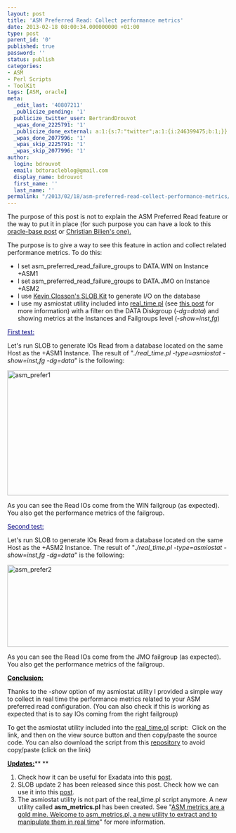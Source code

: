 ```yaml
---
layout: post
title: 'ASM Preferred Read: Collect performance metrics'
date: 2013-02-18 08:00:34.000000000 +01:00
type: post
parent_id: '0'
published: true
password: ''
status: publish
categories:
- ASM
- Perl Scripts
- ToolKit
tags: [ASM, oracle]
meta:
  _edit_last: '40807211'
  _publicize_pending: '1'
  publicize_twitter_user: BertrandDrouvot
  _wpas_done_2225791: '1'
  _publicize_done_external: a:1:{s:7:"twitter";a:1:{i:246399475;b:1;}}
  _wpas_done_2077996: '1'
  _wpas_skip_2225791: '1'
  _wpas_skip_2077996: '1'
author:
  login: bdrouvot
  email: bdtoracleblog@gmail.com
  display_name: bdrouvot
  first_name: ''
  last_name: ''
permalink: "/2013/02/18/asm-preferred-read-collect-performance-metrics/"
---
```


The purpose of this post is not to explain the ASM Preferred Read feature or the way to put it in place (for such purpose you can have a look to this [oracle-base post](http://www.oracle-base.com/articles/11g/asm-enhancements-11gr1.php) or [Christian Bilien's one).](http://christianbilien.wordpress.com/2007/12/24/11g-asm-preferred-reads-for-rac-extended-clusters/)

The purpose is to give a way to see this feature in action and collect related performance metrics. To do this:

-   I set asm\_preferred\_read\_failure\_groups to DATA.WIN on Instance +ASM1
-   I set asm\_preferred\_read\_failure\_groups to DATA.JMO on Instance +ASM2
-   I use [Kevin Closson's SLOB Kit](http://kevinclosson.wordpress.com/2012/02/06/introducing-slob-the-silly-little-oracle-benchmark/) to generate I/O on the database
-   I use my asmiostat utility included into [real\_time.pl](http://bdrouvot.wordpress.com/real_time/ "real_time") (see [this post](http://bdrouvot.wordpress.com/2013/02/15/asm-io-statistics-utility/ "ASM I/O Statistics Utility") for more information) with a filter on the DATA Diskgroup (*-dg=data*) and showing metrics at the Instances and Failgroups level (*-show=inst,fg*)

<span style="text-decoration:underline;color:#000080;">First test: </span>

Let's run SLOB to generate IOs Read from a database located on the same Host as the +ASM1 Instance. The result of "*./real\_time.pl -type=asmiostat -show=inst,fg -dg=data*" is the following:

<img src="{{ site.baseurl }}/assets/images/asm_prefer1.png" class="aligncenter size-full wp-image-730" width="620" height="285" alt="asm_prefer1" />

As you can see the Read IOs come from the WIN failgroup (as expected). You also get the performance metrics of the failgroup.

<span style="text-decoration:underline;color:#000080;">Second test:</span>

Let's run SLOB to generate IOs Read from a database located on the same Host as the +ASM2 Instance. The result of "*./real\_time.pl -type=asmiostat -show=inst,fg -dg=data*" is the following:

<img src="{{ site.baseurl }}/assets/images/asm_prefer2.png" class="aligncenter size-full wp-image-731" width="620" height="187" alt="asm_prefer2" />

As you can see the Read IOs come from the JMO failgroup (as expected). You also get the performance metrics of the failgroup.

<span style="text-decoration:underline;"><span style="color:#000000;text-decoration:underline;">**Conclusion:**</span></span>

Thanks to the *-show* option of my asmiostat utility I provided a simple way to collect in real time the performance metrics related to your ASM preferred read configuration. (You can also check if this is working as expected that is to say IOs coming from the right failgroup)

To get the asmiostat utility included into the [real\_time.pl](http://bdrouvot.wordpress.com/real_time/ "real_time") script:  Click on the link, and then on the view source button and then copy/paste the source code. You can also download the script from this [repository](https://docs.google.com/folder/d/0B7Jf_4JdsptpRHdyOWk1VTdUdEU/edit?pli=1) to avoid copy/paste (click on the link)

<span style="text-decoration:underline;color:#000000;">**Updates:**</span>** **

1.  Check how it can be useful for Exadata into this [post](http://bdrouvot.wordpress.com/2013/02/21/exadata-storage-cells-io-performance-metrics-and-io-distribution-with-db-servers/ "Exadata: Storage Cells IO performance metrics and IO distribution with DB servers").
2.  SLOB update 2 has been released since this post. Check how we can use it into this [post](http://bdrouvot.wordpress.com/2013/05/05/asm-preferred-read-collect-performance-metrics-thanks-to-my-amsiostat-utility-and-slob-2/ "ASM Preferred Read: Collect performance metrics thanks to my amsiostat utility and SLOB 2").
3.  The asmiostat utility is not part of the real\_time.pl script anymore. A new utility called **asm\_metrics.pl** has been created. See "[ASM metrics are a gold mine. Welcome to asm\_metrics.pl, a new utility to extract and to manipulate them in real time](http://bdrouvot.wordpress.com/2013/10/04/asm-metrics-are-a-gold-mine-welcome-to-asm_metrics-pl-a-new-utility-to-extract-and-to-manipulate-them-in-real-time/ "ASM metrics are a gold mine. Welcome to asm_metrics.pl, a new utility to extract and to manipulate them in real time")" for more information.
